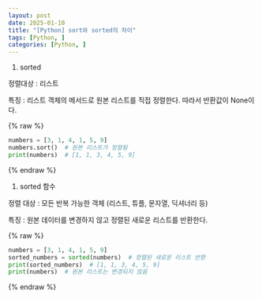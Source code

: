 ```yaml
---
layout: post
date: 2025-01-10
title: "[Python] sort와 sorted의 차이"
tags: [Python, ]
categories: [Python, ]
---
```


1. sorted

정렬대상 : 리스트


특징 : 리스트 객체의 메서드로 원본 리스트를 직접 정렬한다. 따라서 반환값이 None이다. 



{% raw %}
```python
numbers = [3, 1, 4, 1, 5, 9]
numbers.sort()  # 원본 리스트가 정렬됨
print(numbers)  # [1, 1, 3, 4, 5, 9]
```
{% endraw %}


1. sorted 함수

정렬 대상 : 모든 반복 가능한 객체 (리스트, 튜플, 문자열, 딕셔너리 등)


특징 : 원본 데이터를 변경하지 않고 정렬된 새로운 리스트를 반환한다. 



{% raw %}
```python
numbers = [3, 1, 4, 1, 5, 9]
sorted_numbers = sorted(numbers)  # 정렬된 새로운 리스트 반환
print(sorted_numbers)  # [1, 1, 3, 4, 5, 9]
print(numbers)  # 원본 리스트는 변경되지 않음
```
{% endraw %}



